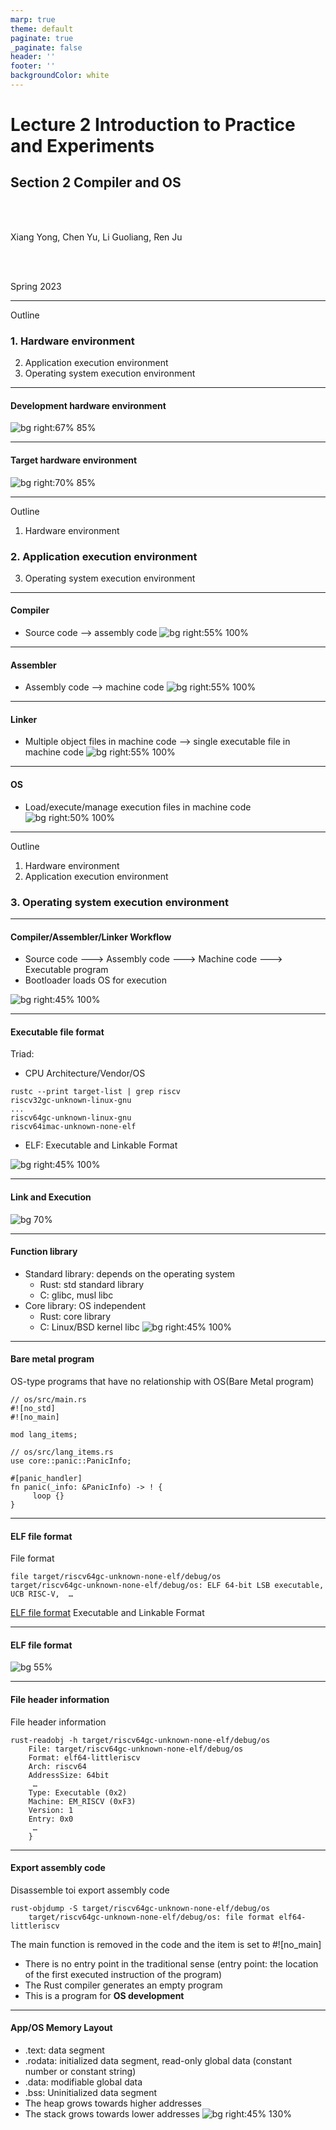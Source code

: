 ```yaml
---
marp: true
theme: default
paginate: true
_paginate: false
header: ''
footer: ''
backgroundColor: white
---
```


<!-- theme: gaia -->
<!-- _class: lead -->

# Lecture 2 Introduction to Practice and Experiments
## Section 2 Compiler and OS

<br>
<br>

Xiang Yong, Chen Yu, Li Guoliang, Ren Ju

<br>
<br>

Spring 2023

---
Outline

### 1. Hardware environment
2. Application execution environment
3. Operating system execution environment

---

#### Development hardware environment
![bg right:67% 85%](figs/x86.png)

---

#### Target hardware environment
![bg right:70% 85%](figs/rv.png)

---
Outline

1. Hardware environment
### 2. Application execution environment
3. Operating system execution environment

---

#### Compiler
- Source code --> assembly code
![bg right:55% 100%](figs/app-software-stack.png)
---

#### Assembler
- Assembly code --> machine code
![bg right:55% 100%](figs/app-software-stack.png)
---
#### Linker
- Multiple object files in machine code --> single executable file in machine code
![bg right:55% 100%](figs/app-software-stack.png)

---

#### OS
- Load/execute/manage execution files in machine code
![bg right:50% 100%](figs/app-software-stack.png)


---
Outline

1. Hardware environment
2. Application execution environment
### 3. Operating system execution environment

---

#### Compiler/Assembler/Linker Workflow
- Source code ---> Assembly code ---> Machine code ---> Executable program
- Bootloader loads OS for execution

![bg right:45% 100%](figs/os-software-stack.png)


---

#### Executable file format
Triad:
* CPU Architecture/Vendor/OS
```
rustc --print target-list | grep riscv
riscv32gc-unknown-linux-gnu
...
riscv64gc-unknown-linux-gnu
riscv64imac-unknown-none-elf
```
* ELF: Executable and Linkable Format

![bg right:45% 100%](figs/os-software-stack.png)


---

#### Link and Execution

![bg 70%](figs/link.png)

---
#### Function library
- Standard library: depends on the operating system
   - Rust: std standard library
   - C: glibc, musl libc
- Core library: OS independent
   - Rust: core library
   - C: Linux/BSD kernel libc
![bg right:45% 100%](figs/os-software-stack.png)

---

<style scoped>
{
  font-size: 32px
}
</style>

#### Bare metal program
OS-type programs that have no relationship with OS(Bare Metal program)



```
// os/src/main.rs
#![no_std]
#![no_main]

mod lang_items;

// os/src/lang_items.rs
use core::panic::PanicInfo;

#[panic_handler]
fn panic(_info: &PanicInfo) -> ! {
     loop {}
}
```

---
#### ELF file format

File format
```
file target/riscv64gc-unknown-none-elf/debug/os
target/riscv64gc-unknown-none-elf/debug/os: ELF 64-bit LSB executable, UCB RISC-V,  …
```
[ELF file format](https://wiki.osdev.org/ELF) Executable and Linkable Format

---
#### ELF file format

![bg 55%](figs/elf.png)

---
#### File header information

File header information
```
rust-readobj -h target/riscv64gc-unknown-none-elf/debug/os
    File: target/riscv64gc-unknown-none-elf/debug/os
    Format: elf64-littleriscv
    Arch: riscv64
    AddressSize: 64bit
     …
    Type: Executable (0x2)
    Machine: EM_RISCV (0xF3)
    Version: 1
    Entry: 0x0
     …
    }
```

---
#### Export assembly code


Disassemble toi export assembly code
```
rust-objdump -S target/riscv64gc-unknown-none-elf/debug/os
    target/riscv64gc-unknown-none-elf/debug/os: file format elf64-littleriscv
```
The main function is removed in the code and the item is set to #![no_main]
  - There is no entry point in the traditional sense (entry point: the location of the first executed instruction of the program)
  - The Rust compiler generates an empty program
  - This is a program for **OS development**

---
#### App/OS Memory Layout
- .text: data segment
- .rodata: initialized data segment, read-only global data (constant number or constant string)
- .data: modifiable global data
- .bss: Uninitialized data segment
- The heap grows towards higher addresses
- The stack grows towards lower addresses
![bg right:45% 130%](figs/memlayout.png)